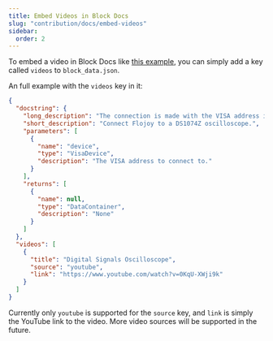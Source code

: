 ```yaml
---
title: Embed Videos in Block Docs
slug: "contribution/docs/embed-videos"
sidebar:
  order: 2
---
```


To embed a video in Block Docs like
[this example](/blocks/hardware/oscilloscopes/rigol/ds1074z/channel-on-off-ds1074z/),
you can simply add a key called `videos` to `block_data.json`.

An full example with the `videos` key in it:

```json
{
  "docstring": {
    "long_description": "The connection is made with the VISA address in the Flojoy UI.\nThis block should also work with compatible DS1000Z oscilloscopes",
    "short_description": "Connect Flojoy to a DS1074Z oscilloscope.",
    "parameters": [
      {
        "name": "device",
        "type": "VisaDevice",
        "description": "The VISA address to connect to."
      }
    ],
    "returns": [
      {
        "name": null,
        "type": "DataContainer",
        "description": "None"
      }
    ]
  },
  "videos": [
    {
      "title": "Digital Signals Oscilloscope",
      "source": "youtube",
      "link": "https://www.youtube.com/watch?v=0KqU-XWji9k"
    }
  ]
}
```

Currently only `youtube` is supported for the `source` key, and `link` is
simply the YouTube link to the video. More video sources will be supported
in the future.
